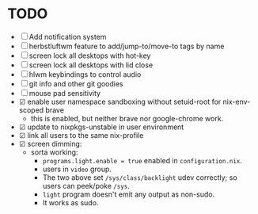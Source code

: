 # TODO

- ☐ Add notification system
- ☐ herbstluftwm feature to add/jump-to/move-to tags by name
- ☐ screen lock all desktops with hot-key
- ☐ screen lock all desktops with lid close
- ☐ hlwm keybindings to control audio
- ☐ git info and other git goodies
- ☐ mouse pad sensitivity
- ☑ enable user namespace sandboxing without setuid-root for nix-env-scoped brave
  - this is enabled, but neither brave nor google-chrome work.
- ☑ update to nixpkgs-unstable in user environment
- ☑ link all users to the same nix-profile
- ☑ screen dimming:
  - sorta working:
    - `programs.light.enable = true` enabled in `configuration.nix`.
    - users in `video` group.
    - The two above set `/sys/class/backlight` udev correctly; so users can peek/poke `/sys`.
    - `light` program doesn't emit any output as non-sudo.
    - It works as sudo.
